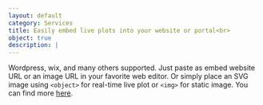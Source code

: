 ```yaml
---
layout: default
category: Services
title: Easily embed live plots into your website or portal<br>
object: true
description: |
---
```

  Wordpress, wix, and many others supported. Just paste as embed website URL or an image URL in your favorite web editor. Or simply place an SVG image using `<object>` for real-time live plot or `<img>` for static image. You can find more [here](https://plotti.co).
